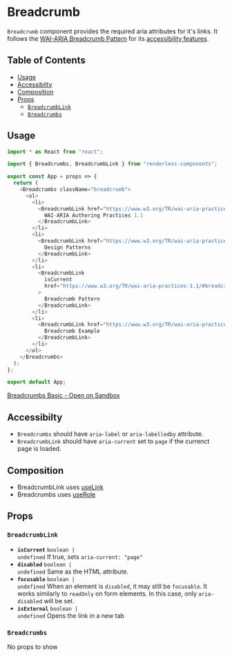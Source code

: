 # Breadcrumb

`Breadcrumb` component provides the required aria attributes for it's links. It
follows the
[WAI-ARIA Breadcrumb Pattern](https://www.w3.org/TR/wai-aria-practices-1.2/#breadcrumb)
for its
[accessibility features](https://www.w3.org/TR/wai-aria-practices-1.2/#wai-aria-roles-states-and-properties-2).

## Table of Contents

- [Usage](#usage)
- [Accessibilty](#accessibilty)
- [Composition](#composition)
- [Props](#props)
  - [`BreadcrumbLink`](#breadcrumblink)
  - [`Breadcrumbs`](#breadcrumbs)

## Usage

```js
import * as React from "react";

import { Breadcrumbs, BreadcrumbLink } from "renderless-components";

export const App = props => {
  return (
    <Breadcrumbs className="breadcrumb">
      <ol>
        <li>
          <BreadcrumbLink href="https://www.w3.org/TR/wai-aria-practices-1.1/">
            WAI-ARIA Authoring Practices 1.1
          </BreadcrumbLink>
        </li>
        <li>
          <BreadcrumbLink href="https://www.w3.org/TR/wai-aria-practices-1.1/#aria_ex">
            Design Patterns
          </BreadcrumbLink>
        </li>
        <li>
          <BreadcrumbLink
            isCurrent
            href="https://www.w3.org/TR/wai-aria-practices-1.1/#breadcrumb"
          >
            Breadcrumb Pattern
          </BreadcrumbLink>
        </li>
        <li>
          <BreadcrumbLink href="https://www.w3.org/TR/wai-aria-practices-1.1/examples/breadcrumb/index.html">
            Breadcrumb Example
          </BreadcrumbLink>
        </li>
      </ol>
    </Breadcrumbs>
  );
};

export default App;
```

[Breadcrumbs Basic - Open on Sandbox](https://codesandbox.io/s/ixpe7)

## Accessibilty

- `Breadcrumbs` should have `aria-label` or `aria-labelledby` attribute.
- `BreadcrumbLink` should have `aria-current` set to `page` if the currenct page
  is loaded.

## Composition

- BreadcrumbLink uses [useLink](./link.md)
- Breadcrumbs uses [useRole](https://reakit.io/docs/role)

## Props

### `BreadcrumbLink`

- **`isCurrent`** <code>boolean | undefined</code> If true, sets
  `aria-current: "page"`
- **`disabled`** <code>boolean | undefined</code> Same as the HTML attribute.
- **`focusable`** <code>boolean | undefined</code> When an element is
  `disabled`, it may still be `focusable`. It works similarly to `readOnly` on
  form elements. In this case, only `aria-disabled` will be set.
- **`isExternal`** <code>boolean | undefined</code> Opens the link in a new tab

### `Breadcrumbs`

No props to show
